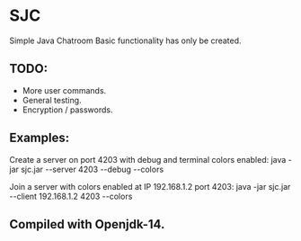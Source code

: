 # SJC
Simple Java Chatroom
Basic functionality has only be created.

## TODO:
- More user commands.
- General testing.
- Encryption / passwords.

## Examples:
Create a server on port 4203 with debug and terminal colors enabled:
java -jar sjc.jar --server 4203 --debug --colors

Join a server with colors enabled at IP 192.168.1.2 port 4203:
java -jar sjc.jar --client 192.168.1.2 4203 --colors

## Compiled with Openjdk-14.
